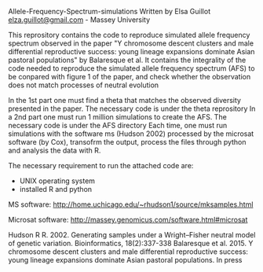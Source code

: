 Allele-Frequency-Spectrum-simulations
Written by Elsa Guillot elza.guillot@gmail.com - Massey University


This reprository contains the code to reproduce simulated allele frequency spectrum observed in the paper "Y chromosome descent clusters and male differential reproductive success: young lineage expansions dominate Asian pastoral populations" by Balaresque et al. 
It contains the integrality of the code needed to reproduce the simulated allele frequency spectrum (AFS) to be conpared with figure 1 of the paper, and check whether the observation does not match processes of neutral evolution

In the 1st part one must find a theta that matches the observed diversity presented in the paper. The necessary code is under the theta reprository
In a 2nd part one must run 1 million simulations to create the AFS. The necessary code is under the AFS directory
Each time, one must run simulations with the software ms (Hudson 2002)  processed by the microsat software (by Cox), transofrm the output, process the files through python and analysis the data with R.

The necessary requirement to run the attached code are:
- UNIX operating system
- installed R and python

MS software:
http://home.uchicago.edu/~rhudson1/source/mksamples.html

Microsat software:
http://massey.genomicus.com/software.html#microsat

Hudson R R. 2002. Generating samples under a Wright–Fisher neutral model of genetic variation. Bioinformatics, 18(2):337-338
Balaresque et al. 2015. Y chromosome descent clusters and male differential reproductive success: young lineage expansions dominate Asian pastoral populations. In press
